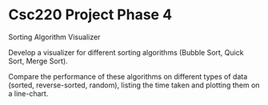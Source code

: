 # Csc220 Project Phase 4

Sorting Algorithm Visualizer

Develop a visualizer for different sorting algorithms (Bubble Sort, Quick Sort, Merge Sort).

Compare the performance of these algorithms on different types of data (sorted, reverse-sorted, random), listing the time taken and plotting them on a line-chart.
